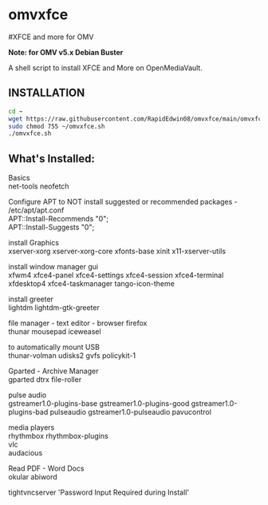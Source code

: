 # omvxfce
#XFCE and more for OMV 

**Note: for OMV v5.x Debian Buster**  

A shell script to install XFCE and More on OpenMediaVault.  

## INSTALLATION
```bash
cd ~
wget https://raw.githubusercontent.com/RapidEdwin08/omvxfce/main/omvxfce.sh -P ~/
sudo chmod 755 ~/omvxfce.sh
./omvxfce.sh
```

## What's Installed:  

Basics  
net-tools neofetch  

Configure APT to NOT install suggested or recommended packages - /etc/apt/apt.conf  
APT::Install-Recommends "0";  
APT::Install-Suggests "0";  

install Graphics  
xserver-xorg xserver-xorg-core xfonts-base xinit x11-xserver-utils  

install window manager gui  
xfwm4 xfce4-panel xfce4-settings xfce4-session xfce4-terminal xfdesktop4 xfce4-taskmanager tango-icon-theme  

install greeter   
lightdm lightdm-gtk-greeter  

file manager - text editor - browser firefox  
thunar mousepad iceweasel  

to automatically mount USB  
thunar-volman udisks2 gvfs policykit-1  

Gparted - Archive Manager  
gparted dtrx file-roller  

pulse audio  
gstreamer1.0-plugins-base gstreamer1.0-plugins-good gstreamer1.0-plugins-bad pulseaudio gstreamer1.0-pulseaudio pavucontrol  

media players  
rhythmbox rhythmbox-plugins  
vlc  
audacious  

Read PDF - Word Docs  
okular abiword  

tightvncserver 'Password Input Required during Install'  
